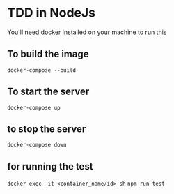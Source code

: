 # TDD in NodeJs
You'll need docker installed on your machine to run this

## To build the image

 `docker-compose --build`

## To start the server

`docker-compose up`

## to stop the server
`docker-compose down`

## for running the test 
`docker exec -it <container_name/id> sh`
`npm run test`
